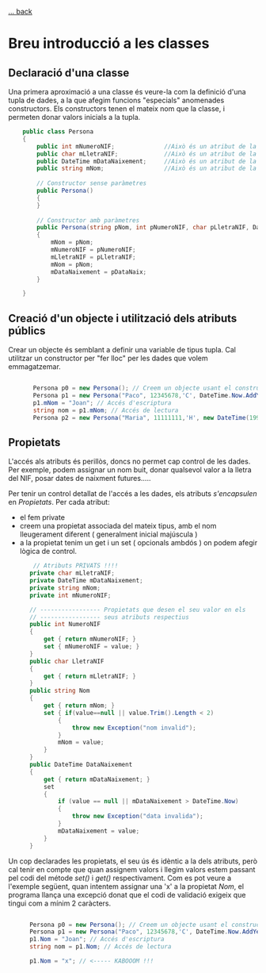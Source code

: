 [ ... back  ](../README.md)

# Breu introducció a les classes

## Declaració d'una classe
Una primera aproximació a una classe és veure-la com la definició d'una tupla de dades, a la que afegim funcions "especials" anomenades constructors.
Els constructors tenen el mateix nom que la classe, i permeten donar valors inicials a la tupla.

```c#
    public class Persona
    {
        public int mNumeroNIF;				//Això és un atribut de la classe
        public char mLletraNIF;				//Això és un atribut de la classe
        public DateTime mDataNaixement;		//Això és un atribut de la classe
        public string mNom;					//Això és un atribut de la classe
		
		// Constructor sense paràmetres
        public Persona()					
        {
        }
		
		// Constructor amb paràmetres
        public Persona(string pNom, int pNumeroNIF, char pLletraNIF, DateTime pDataNaix)
        {
            mNom = pNom;
            mNumeroNIF = pNumeroNIF;
            mLletraNIF = pLletraNIF;
            mNom = pNom;
            mDataNaixement = pDataNaix;
        }

    }
 ```
 ## Creació d'un objecte i utilització dels atributs públics
 
 Crear un objecte és semblant a definir una variable de tipus tupla. Cal utilitzar un constructor per 
 "fer lloc" per les dades que volem emmagatzemar.
 
 ```c#

		Persona p0 = new Persona(); // Creem un objecte usant el constructor buit
		Persona p1 = new Persona("Paco", 12345678,'C', DateTime.Now.AddYears(-10)); // Creem un objecte usant el constructor amb paràmetres
		p1.mNom = "Joan"; // Accés d'escriptura
		string nom = p1.mNom; // Accés de lectura
		Persona p2 = new Persona("Maria", 11111111,'H', new DateTime(1990,12,31)); // Creem un altre objecte 

 ```
 
 ## Propietats
 
 L'accés als atributs és perillòs, doncs no permet cap control de les dades. Per exemple, podem assignar un nom buit, donar qualsevol valor a la lletra del NIF, posar dates de naixment futures.....
 
 Per tenir un control detallat de l'accés a les dades, els atributs _s'encapsulen_ en *Propietats*.
 Per cada atribut:
 * el fem private
 * creem una propietat associada del mateix tipus, amb el nom lleugerament diferent ( generalment inicial majúscula )
 * a la propietat tenim un get i un set ( opcionals ambdós ) on podem afegir lògica de control.
 
  ```c#
         // Atributs PRIVATS !!!!
        private char mLletraNIF;
        private DateTime mDataNaixement;
        private string mNom;
        private int mNumeroNIF;

        // ----------------- Propietats que desen el seu valor en els
        // ----------------- seus atributs respectius
        public int NumeroNIF
        {
            get { return mNumeroNIF; }
            set { mNumeroNIF = value; }
        }
        public char LletraNIF
        {
            get { return mLletraNIF; }
        }
        public string Nom
        {
            get { return mNom; }
            set { if(value==null || value.Trim().Length < 2)
                {
                    throw new Exception("nom invalid");
                }
                mNom = value;
            }
        }
        public DateTime DataNaixement
        {
            get { return mDataNaixement; }
            set
            {
                if (value == null || mDataNaixement > DateTime.Now)
                {
                    throw new Exception("data invalida");
                }
                mDataNaixement = value;
            }
        }
 ```
 
 Un cop declarades les propietats, el seu ús és idèntic a la dels atributs, però cal tenir en compte que quan assignem valors i llegim valors estem passant 
 pel codi del métode _set()_ i _get()_ respectivament.
 Com es pot veure a l'exemple següent, quan intentem assignar una 'x' a la propietat _Nom_, el programa llança una excepció
 donat que el codi de validació exigeix que tingui com a mínim 2 caràcters.
 
  ```c#

		Persona p0 = new Persona(); // Creem un objecte usant el constructor buit
		Persona p1 = new Persona("Paco", 12345678,'C', DateTime.Now.AddYears(-10)); // Creem un objecte usant el constructor amb paràmetres
		p1.Nom = "Joan"; // Accés d'escriptura
		string nom = p1.Nom; // Accés de lectura

		p1.Nom = "x"; // <----- KABOOOM !!! 
 ```